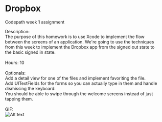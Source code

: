 # Dropbox

Codepath week 1 assignment
<br>

Description: <br>
The purpose of this homework is to use Xcode to implement the flow between the screens of an application. We're going to use the techniques from this week to implement the Dropbox app from the signed out state to the basic signed in state.<br>
<br>
Hours: 10 <br>
<br>
Optionals: <br>
    Add a detail view for one of the files and implement favoriting the file.<br>
    Add UITextFields for the forms so you can actually type in them and handle dismissing the keyboard.<br>
    You should be able to swipe through the welcome screens instead of just tapping them.<br>
<br>
GIF:<br>
![Alt text](https://raw.githubusercontent.com/therealsalih/Dropbox/master/Gifs/Dropbox_03.gif?raw=true)


